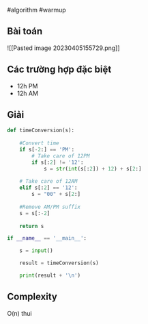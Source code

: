 #algorithm  #warmup

## Bài toán
![[Pasted image 20230405155729.png]]

## Các trường hợp đặc biệt
- 12h PM
- 12h AM

## Giải
```python
def timeConversion(s):
    
    #Convert time
    if s[-2:] == 'PM':
	    # Take care of 12PM
        if s[:2] != '12':
            s = str(int(s[:2]) + 12) + s[2:] 
            
	# Take care of 12AM
    elif s[:2] == '12':
        s = "00" + s[2:]
        
    #Remove AM/PM suffix
    s = s[:-2]    
    
    return s

if __name__ == '__main__':

    s = input()

    result = timeConversion(s)

    print(result + '\n')
```

## Complexity
O(n) thui